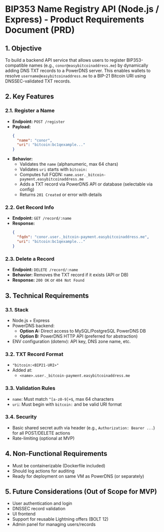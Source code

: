 # BIP353 Name Registry API (Node.js / Express) - Product Requirements Document (PRD)

## 1. Objective
To build a backend API service that allows users to register BIP353-compatible names (e.g., `conor@easybitcoinaddress.me`) by dynamically adding DNS TXT records to a PowerDNS server. This enables wallets to resolve `username@easybitcoinaddress.me` to a BIP-21 Bitcoin URI using DNSSEC-validated TXT records.

## 2. Key Features

### 2.1. Register a Name
- **Endpoint:** `POST /register`
- **Payload:**
  ```json
  {
    "name": "conor",
    "uri": "bitcoin:bc1qexample..."
  }
  ```
- **Behavior:**
  - Validates the `name` (alphanumeric, max 64 chars)
  - Validates `uri` starts with `bitcoin:`
  - Computes full FQDN: `name.user._bitcoin-payment.easybitcoinaddress.me`
  - Adds a TXT record via PowerDNS API or database (selectable via config)
  - Returns `201 Created` or error with details

### 2.2. Get Record Info
- **Endpoint:** `GET /record/:name`
- **Response:**
  ```json
  {
    "fqdn": "conor.user._bitcoin-payment.easybitcoinaddress.me",
    "uri": "bitcoin:bc1qexample..."
  }
  ```

### 2.3. Delete a Record
- **Endpoint:** `DELETE /record/:name`
- **Behavior:** Removes the TXT record if it exists (API or DB)
- **Response:** `200 OK` or `404 Not Found`

## 3. Technical Requirements

### 3.1. Stack
- Node.js + Express
- PowerDNS backend:
  - **Option A:** Direct access to MySQL/PostgreSQL PowerDNS DB
  - **Option B:** PowerDNS HTTP API (preferred for abstraction)
- ENV configuration (dotenv): API key, DNS zone name, etc.

### 3.2. TXT Record Format
- `"bitcoin:<BIP21-URI>"`
- Added at:
  - `<name>.user._bitcoin-payment.easybitcoinaddress.me`

### 3.3. Validation Rules
- `name`: Must match `^[a-z0-9]+$`, max 64 characters
- `uri`: Must begin with `bitcoin:` and be valid URI format

### 3.4. Security
- Basic shared secret auth via header (e.g., `Authorization: Bearer ...`) for all POST/DELETE actions
- Rate-limiting (optional at MVP)

## 4. Non-Functional Requirements
- Must be containerizable (Dockerfile included)
- Should log actions for auditing
- Ready for deployment on same VM as PowerDNS (or separately)

## 5. Future Considerations (Out of Scope for MVP)
- User authentication and login
- DNSSEC record validation
- UI frontend
- Support for reusable Lightning offers (BOLT 12)
- Admin panel for managing users/records
